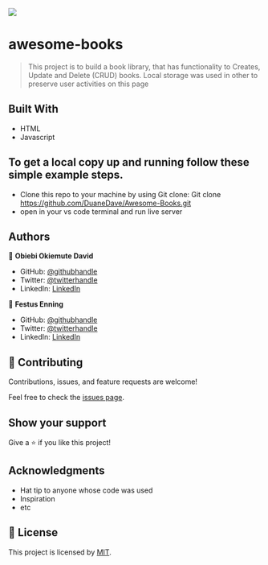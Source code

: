 ![](https://img.shields.io/badge/Microverse-blueviolet)

# awesome-books

> This project is to build a book library, that has functionality to Creates, Update and Delete (CRUD) books. Local storage was used in other to preserve user activities on this page

## Built With

- HTML
- Javascript

## To get a local copy up and running follow these simple example steps.

- Clone this repo to your machine by using Git clone: Git clone https://github.com/DuaneDave/Awesome-Books.git
- open in your vs code terminal and run live server

## Authors

👤 **Obiebi Okiemute David**

- GitHub: [@githubhandle](https://github.com/DuaneDave)
- Twitter: [@twitterhandle](https://twitter.com/dave_duane)
- LinkedIn: [LinkedIn](https://www.linkedin.com/in/okiemute-david-obiebi-6b4a6a230/)

👤 **Festus Enning**

- GitHub: [@githubhandle](https://github.com/Enning94)
- Twitter: [@twitterhandle](https://twitter.com/nana_akyerefi)
- LinkedIn: [LinkedIn](https://linkedin.com/in/enning-festus)

## 🤝 Contributing

Contributions, issues, and feature requests are welcome!

Feel free to check the [issues page](https://github.com/DuaneDave/Awesome-Books/issues).

## Show your support

Give a ⭐️ if you like this project!

## Acknowledgments

- Hat tip to anyone whose code was used
- Inspiration
- etc

## 📝 License

This project is licensed by [MIT](./LICENSE).
